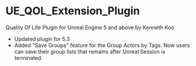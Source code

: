 # UE_QOL_Extension_Plugin
Quality Of Life Plugin for Unreal Engine  5 and above by Kenneth Koo
- Updated plugin for 5.3
- Added "Save Groups" feature for the Group Actors by Tags. Now users can save their group lists that remains after Unreal Session is terminated.
